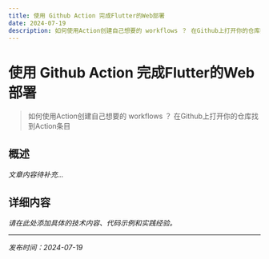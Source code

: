 ```yaml
---
title: 使用 Github Action 完成Flutter的Web部署
date: 2024-07-19
description: 如何使用Action创建自己想要的 workflows ？ 在Github上打开你的仓库找到Action条目
---
```


# 使用 Github Action 完成Flutter的Web部署

> 如何使用Action创建自己想要的 workflows ？ 在Github上打开你的仓库找到Action条目

## 概述

*文章内容待补充...*

## 详细内容

*请在此处添加具体的技术内容、代码示例和实践经验。*

---

*发布时间：2024-07-19*
